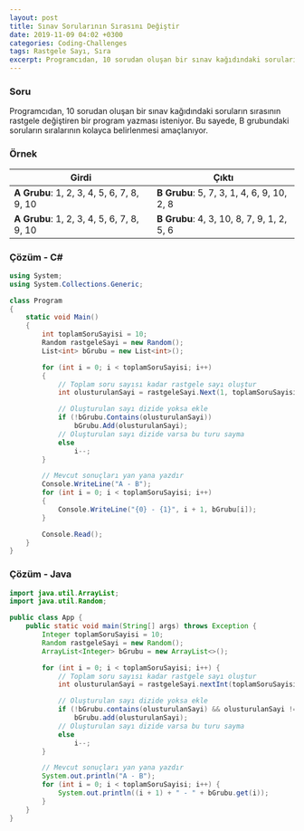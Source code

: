 ```yaml
---
layout: post
title: Sınav Sorularının Sırasını Değiştir
date: 2019-11-09 04:02 +0300
categories: Coding-Challenges
tags: Rastgele Sayı, Sıra
excerpt: Programcıdan, 10 sorudan oluşan bir sınav kağıdındaki soruların sırasının rastgele değiştiren bir program yazması isteniyor. Bu sayede, B grubundaki soruların sıralarının kolayca belirlenmesi amaçlanıyor...
---
```

### Soru
Programcıdan, 10 sorudan oluşan bir sınav kağıdındaki soruların sırasının rastgele değiştiren bir program yazması isteniyor. Bu sayede, B grubundaki soruların sıralarının kolayca belirlenmesi amaçlanıyor.

### Örnek

| Girdi                                      | Çıktı                                       |
|--------------------------------------------|---------------------------------------------|
| **A Grubu**: 1, 2, 3, 4, 5, 6, 7, 8, 9, 10 | **B Grubu**:  5, 7, 3, 1, 4, 6, 9, 10, 2, 8 |
| **A Grubu**: 1, 2, 3, 4, 5, 6, 7, 8, 9, 10 | **B Grubu**:  4, 3, 10, 8, 7, 9, 1, 2, 5, 6 |

### Çözüm - C#
```csharp
using System;
using System.Collections.Generic;

class Program
{
    static void Main()
    {
        int toplamSoruSayisi = 10;
        Random rastgeleSayi = new Random();
        List<int> bGrubu = new List<int>();

        for (int i = 0; i < toplamSoruSayisi; i++)
        {
            // Toplam soru sayısı kadar rastgele sayı oluştur
            int olusturulanSayi = rastgeleSayi.Next(1, toplamSoruSayisi + 1);

            // Oluşturulan sayı dizide yoksa ekle
            if (!bGrubu.Contains(olusturulanSayi))
                bGrubu.Add(olusturulanSayi);
            // Oluşturulan sayı dizide varsa bu turu sayma
            else
                i--;
        }

        // Mevcut sonuçları yan yana yazdır
        Console.WriteLine("A - B");
        for (int i = 0; i < toplamSoruSayisi; i++)
        {
            Console.WriteLine("{0} - {1}", i + 1, bGrubu[i]);
        }

        Console.Read();
    }
}
```

### Çözüm - Java
```java
import java.util.ArrayList;
import java.util.Random;

public class App {
    public static void main(String[] args) throws Exception {
        Integer toplamSoruSayisi = 10;
        Random rastgeleSayi = new Random();
        ArrayList<Integer> bGrubu = new ArrayList<>();

        for (int i = 0; i < toplamSoruSayisi; i++) {
            // Toplam soru sayısı kadar rastgele sayı oluştur
            int olusturulanSayi = rastgeleSayi.nextInt(toplamSoruSayisi + 1);

            // Oluşturulan sayı dizide yoksa ekle
            if (!bGrubu.contains(olusturulanSayi) && olusturulanSayi != 0)
                bGrubu.add(olusturulanSayi);
            // Oluşturulan sayı dizide varsa bu turu sayma
            else
                i--;
        }

        // Mevcut sonuçları yan yana yazdır
        System.out.println("A - B");
        for (int i = 0; i < toplamSoruSayisi; i++) {
            System.out.println((i + 1) + " - " + bGrubu.get(i));
        }
    }
}
```